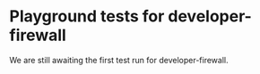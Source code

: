 # Playground tests for developer-firewall
We are still awaiting the first test run for developer-firewall.
